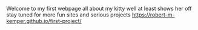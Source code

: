 Welcome to my first webpage all about my kitty well at least shows her off 
stay tuned for more fun sites and serious projects 
https://robert-m-kemper.github.io/first-project/
